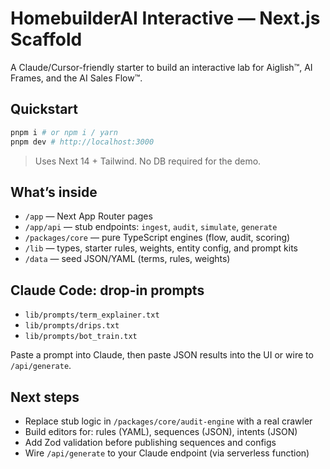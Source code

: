 # HomebuilderAI Interactive — Next.js Scaffold

A Claude/Cursor-friendly starter to build an interactive lab for Aiglish™, AI Frames, and the AI Sales Flow™.

## Quickstart
```bash
pnpm i # or npm i / yarn
pnpm dev # http://localhost:3000
```
> Uses Next 14 + Tailwind. No DB required for the demo.

## What’s inside
- `/app` — Next App Router pages
- `/app/api` — stub endpoints: `ingest`, `audit`, `simulate`, `generate`
- `/packages/core` — pure TypeScript engines (flow, audit, scoring)
- `/lib` — types, starter rules, weights, entity config, and prompt kits
- `/data` — seed JSON/YAML (terms, rules, weights)

## Claude Code: drop-in prompts
- `lib/prompts/term_explainer.txt`
- `lib/prompts/drips.txt`
- `lib/prompts/bot_train.txt`

Paste a prompt into Claude, then paste JSON results into the UI or wire to `/api/generate`.

## Next steps
- Replace stub logic in `/packages/core/audit-engine` with a real crawler
- Build editors for: rules (YAML), sequences (JSON), intents (JSON)
- Add Zod validation before publishing sequences and configs
- Wire `/api/generate` to your Claude endpoint (via serverless function)
